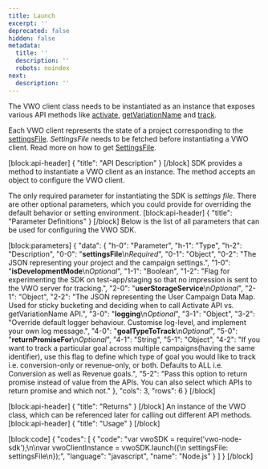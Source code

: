 ```yaml
---
title: Launch
excerpt: ''
deprecated: false
hidden: false
metadata:
  title: ''
  description: ''
  robots: noindex
next:
  description: ''
---
```

The VWO client class needs to be instantiated as an instance that exposes various API methods like [activate](https://developers.vwo.com/docs/node-activate), [getVariationName](https://developers.vwo.com/docs/node-get-variation-name) and [track](https://developers.vwo.com/docs/node-track).

Each VWO client represents the state of a project corresponding to the [settingsFile](https://developers.vwo.com/docs/node-get-settings-file). *SettingsFile* needs to be fetched before instantiating a VWO client. Read more on how to get [SettingsFile](https://developers.vwo.com/docs/node-get-settings-file).

[block:api-header]
{
  "title": "API Description"
}
[/block]
SDK provides a method to instantiate a VWO client as an instance. The method accepts an object to configure the VWO client.

The only required parameter for instantiating the SDK is *settings file*. There are other optional parameters, which you could provide for overriding the default behavior or setting environment.
[block:api-header]
{
  "title": "Parameter Definitions"
}
[/block]
Below is the list of all parameters that can be used for configuring the VWO SDK.

[block:parameters]
{
  "data": {
    "h-0": "Parameter",
    "h-1": "Type",
    "h-2": "Description",
    "0-0": "**settingsFile**\n*Required*",
    "0-1": "Object",
    "0-2": "The JSON representing your project and the campaign settings.",
    "1-0": "**isDevelopmentMode**\n*Optional*",
    "1-1": "Boolean",
    "1-2": "Flag for experimenting the SDK on test-app/staging so that no impression is sent to the VWO server for tracking.",
    "2-0": "**userStorageService**\n*Optional*",
    "2-1": "Object",
    "2-2": "The JSON representing the User Campaign Data Map. Used for sticky bucketing and deciding when to call Activate API vs. getVariationName API.",
    "3-0": "**logging**\n*Optional*",
    "3-1": "Object",
    "3-2": "Override default logger behaviour. Customise log-level, and implement your own log message.",
    "4-0": "**goalTypeToTrack**\n*Optional*",
    "5-0": "**returnPromiseFor**\n*Optional*",
    "4-1": "String",
    "5-1": "Object",
    "4-2": "If you want to track a particular goal across multiple campaigns(having the same identifier), use this flag to define which type of goal you would like to track i.e. conversion-only or revenue-only, or both. Defaults to ALL i.e. Conversion as well as Revenue goals.",
    "5-2": "Pass this option to return promise instead of value from the APIs. You can also select which APIs to return promise and which not."
  },
  "cols": 3,
  "rows": 6
}
[/block]

[block:api-header]
{
  "title": "Returns"
}
[/block]
An instance of the VWO class, which can be referenced later for calling out different API methods.
[block:api-header]
{
  "title": "Usage"
}
[/block]

[block:code]
{
  "codes": [
    {
      "code": "var vwoSDK = require('vwo-node-sdk');\n\nvar vwoClientInstance = vwoSDK.launch({\n  settingsFile: settingsFile\n});",
      "language": "javascript",
      "name": "Node.js"
    }
  ]
}
[/block]